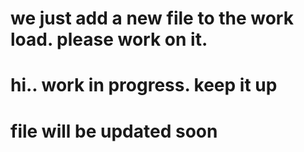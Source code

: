 
# we just add a new file to the work load. please work on it.
# hi.. work in progress. keep it up
# file will be updated soon
